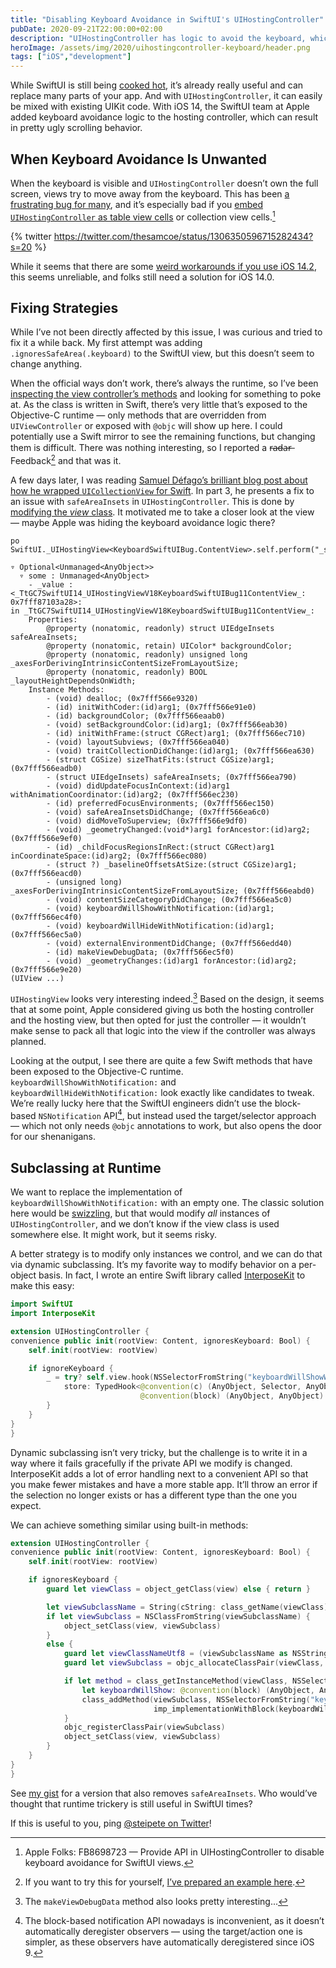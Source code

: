 ```yaml
---
title: "Disabling Keyboard Avoidance in SwiftUI's UIHostingController"
pubDate: 2020-09-21T22:00:00+02:00
description: "UIHostingController has logic to avoid the keyboard, which is often unwanted. We explore a hack to disable this feature."
heroImage: /assets/img/2020/uihostingcontroller-keyboard/header.png
tags: ["iOS","development"]
---
```


<style type="text/css">
div.post-content > img:first-child { display:none; }
</style>

While SwiftUI is still being [cooked hot](/posts/state-of-swiftui/), it’s already really useful and can replace many parts of your app. And with `UIHostingController`, it can easily be mixed with existing UIKit code. With iOS 14, the SwiftUI team at Apple added keyboard avoidance logic to the hosting controller, which can result in pretty ugly scrolling behavior.

## When Keyboard Avoidance Is Unwanted

When the keyboard is visible and `UIHostingController` doesn’t own the full screen, views try to move away from the keyboard. This has been [a frustrating bug for many](https://developer.apple.com/forums/thread/658432), and it’s especially bad if you [embed `UIHostingController` as table view cells](https://noahgilmore.com/blog/swiftui-self-sizing-cells/) or collection view cells.[^4]

{% twitter https://twitter.com/thesamcoe/status/1306350596715282434?s=20 %}

While it seems that there are some [weird workarounds if you use iOS 14.2](https://twitter.com/zntfdr/status/1306913858263552001?s=21), this seems unreliable, and folks still need a solution for iOS 14.0.

## Fixing Strategies

While I’ve not been directly affected by this issue, I was curious and tried to fix it a while back. My first attempt was adding `.ignoresSafeArea(.keyboard)` to the SwiftUI view, but this doesn’t seem to change anything.

When the official ways don’t work, there’s always the runtime, so I’ve been [inspecting the view controller’s methods](https://twitter.com/steipete/status/1306153060700426240?s=21) and looking for something to poke at. As the class is written in Swift, there’s very little that’s exposed to the Objective-C runtime — only methods that are overridden from `UIViewController` or exposed with `@objc` will show up here. I could potentially use a Swift mirror to see the remaining functions, but changing them is difficult. There was nothing interesting, so I reported a r̶a̶d̶a̶r̶ Feedback[^2] and that was it.

A few days later, I was reading [Samuel Défago’s brilliant blog post about how he wrapped `UICollectionView` for Swift](https://defagos.github.io/swiftui_collection_intro/). In part 3, he presents a fix to an issue with `safeAreaInsets` in `UIHostingController`. This is done by [modifying the *view* class](https://defagos.github.io/swiftui_collection_part3/). It motivated me to take a closer look at the view — maybe Apple was hiding the keyboard avoidance logic there?

```
po SwiftUI._UIHostingView<KeyboardSwiftUIBug.ContentView>.self.perform("_shortMethodDescription")

▿ Optional<Unmanaged<AnyObject>>
  ▿ some : Unmanaged<AnyObject>
    - _value : <_TtGC7SwiftUI14_UIHostingViewV18KeyboardSwiftUIBug11ContentView_: 0x7fff87103a28>:
in _TtGC7SwiftUI14_UIHostingViewV18KeyboardSwiftUIBug11ContentView_:
	Properties:
		@property (nonatomic, readonly) struct UIEdgeInsets safeAreaInsets;
		@property (nonatomic, retain) UIColor* backgroundColor;
		@property (nonatomic, readonly) unsigned long _axesForDerivingIntrinsicContentSizeFromLayoutSize;
		@property (nonatomic, readonly) BOOL _layoutHeightDependsOnWidth;
	Instance Methods:
		- (void) dealloc; (0x7fff566e9320)
		- (id) initWithCoder:(id)arg1; (0x7fff566e91e0)
		- (id) backgroundColor; (0x7fff566eaab0)
		- (void) setBackgroundColor:(id)arg1; (0x7fff566eab30)
		- (id) initWithFrame:(struct CGRect)arg1; (0x7fff566ec710)
		- (void) layoutSubviews; (0x7fff566ea040)
		- (void) traitCollectionDidChange:(id)arg1; (0x7fff566ea630)
		- (struct CGSize) sizeThatFits:(struct CGSize)arg1; (0x7fff566eadb0)
		- (struct UIEdgeInsets) safeAreaInsets; (0x7fff566ea790)
		- (void) didUpdateFocusInContext:(id)arg1 withAnimationCoordinator:(id)arg2; (0x7fff566ec230)
		- (id) preferredFocusEnvironments; (0x7fff566ec150)
		- (void) safeAreaInsetsDidChange; (0x7fff566ea6c0)
		- (void) didMoveToSuperview; (0x7fff566e9df0)
		- (void) _geometryChanged:(void*)arg1 forAncestor:(id)arg2; (0x7fff566e9ef0)
		- (id) _childFocusRegionsInRect:(struct CGRect)arg1 inCoordinateSpace:(id)arg2; (0x7fff566ec080)
		- (struct ?) _baselineOffsetsAtSize:(struct CGSize)arg1; (0x7fff566eacd0)
		- (unsigned long) _axesForDerivingIntrinsicContentSizeFromLayoutSize; (0x7fff566eabd0)
		- (void) contentSizeCategoryDidChange; (0x7fff566ea5c0)
		- (void) keyboardWillShowWithNotification:(id)arg1; (0x7fff566ec4f0)
		- (void) keyboardWillHideWithNotification:(id)arg1; (0x7fff566ec5a0)
		- (void) externalEnvironmentDidChange; (0x7fff566edd40)
		- (id) makeViewDebugData; (0x7fff566ec5f0)
		- (void) _geometryChanges:(id)arg1 forAncestor:(id)arg2; (0x7fff566e9e20)
(UIView ...)
```

`UIHostingView` looks very interesting indeed.[^3] Based on the design, it seems that at some point, Apple considered giving us both the hosting controller and the hosting view, but then opted for just the controller — it wouldn’t make sense to pack all that logic into the view if the controller was always planned.

Looking at the output, I see there are quite a few Swift methods that have been exposed to the Objective-C runtime. `keyboardWillShowWithNotification:` and `keyboardWillHideWithNotification:` look exactly like candidates to tweak. We’re really lucky here that the SwiftUI engineers didn’t use the block-based `NSNotification` API[^1], but instead used the target/selector approach — which not only needs `@objc` annotations to work, but also opens the door for our shenanigans.

## Subclassing at Runtime

We want to replace the implementation of `keyboardWillShowWithNotification:` with an empty one. The classic solution here would be [swizzling](https://pspdfkit.com/blog/2019/swizzling-in-swift/), but that would modify *all* instances of `UIHostingController`, and we don’t know if the view class is used somewhere else. It might work, but it seems risky.

A better strategy is to modify only instances we control, and we can do that via dynamic subclassing. It’s my favorite way to modify behavior on a per-object basis. In fact, I wrote an entire Swift library called [InterposeKit](https://interposekit.com/) to make this easy:

```swift
import SwiftUI
import InterposeKit

extension UIHostingController {
convenience public init(rootView: Content, ignoresKeyboard: Bool) {
    self.init(rootView: rootView)

    if ignoreKeyboard {
        _ = try? self.view.hook(NSSelectorFromString("keyboardWillShowWithNotification:")) { (
            store: TypedHook<@convention(c) (AnyObject, Selector, AnyObject) -> Void,
                             @convention(block) (AnyObject, AnyObject) -> Void>) in { _, _ in }
        }
    }
}
}
```

Dynamic subclassing isn’t very tricky, but the challenge is to write it in a way where it fails gracefully if the private API we modify is changed. InterposeKit adds a lot of error handling next to a convenient API so that you make fewer mistakes and have a more stable app. It’ll throw an error if the selection no longer exists or has a different type than the one you expect.

We can achieve something similar using built-in methods:

```swift
extension UIHostingController {
convenience public init(rootView: Content, ignoresKeyboard: Bool) {
    self.init(rootView: rootView)

    if ignoresKeyboard {
        guard let viewClass = object_getClass(view) else { return }

        let viewSubclassName = String(cString: class_getName(viewClass)).appending("_IgnoresKeyboard")
        if let viewSubclass = NSClassFromString(viewSubclassName) {
            object_setClass(view, viewSubclass)
        }
        else {
            guard let viewClassNameUtf8 = (viewSubclassName as NSString).utf8String else { return }
            guard let viewSubclass = objc_allocateClassPair(viewClass, viewClassNameUtf8, 0) else { return }

            if let method = class_getInstanceMethod(viewClass, NSSelectorFromString("keyboardWillShowWithNotification:")) {
                let keyboardWillShow: @convention(block) (AnyObject, AnyObject) -> Void = { _, _ in }
                class_addMethod(viewSubclass, NSSelectorFromString("keyboardWillShowWithNotification:"),
                                imp_implementationWithBlock(keyboardWillShow), method_getTypeEncoding(method))
            }
            objc_registerClassPair(viewSubclass)
            object_setClass(view, viewSubclass)
        }
    }
}
}
```

See [my gist](https://gist.github.com/steipete/da72299613dcc91e8d729e48b4bb582c#file-uihostingcontroller-keyboard-swift) for a version that also removes `safeAreaInsets`. Who would’ve thought that runtime trickery is still useful in SwiftUI times?

If this is useful to you, ping [@steipete on Twitter](https://twitter.com/steipete)!

[^1]: The block-based notification API nowadays is inconvenient, as it doesn’t automatically deregister observers — using the target/action one is simpler, as these observers have automatically deregistered since iOS 9.

[^2]: If you want to try this for yourself, [I’ve prepared an example here](https://twitter.com/steipete/status/1306925835010609152?s=21).

[^3]: The `makeViewDebugData` method also looks pretty interesting...

[^4]: Apple Folks: FB8698723 — Provide API in UIHostingController to disable keyboard avoidance for SwiftUI views.
